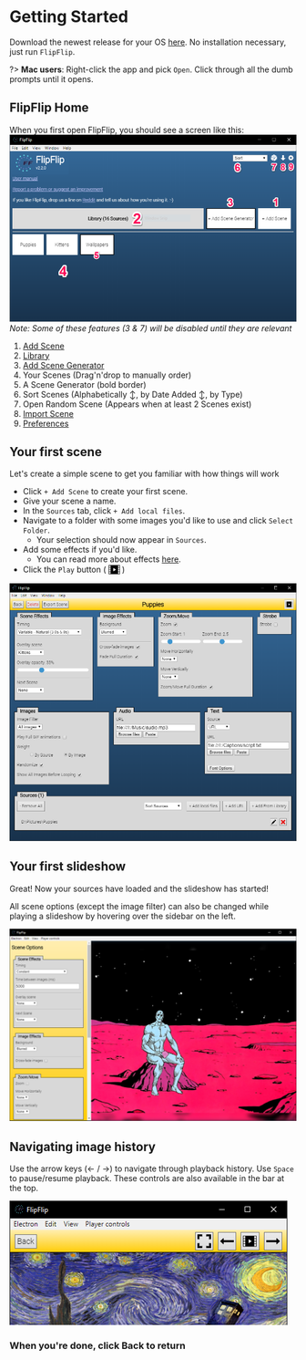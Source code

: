 # Getting Started

Download the newest release for your OS [here](https://github.com/ififfy/flipflip/releases/latest). 
No installation necessary, just run `FlipFlip`.  

?> **Mac users**: Right-click the app and pick `Open`. Click through all the dumb prompts until it opens.

## FlipFlip Home

When you first open FlipFlip, you should see a screen like this:
![](doc_images/flipflip_home_numbered.png)
_Note: Some of these features (3 & 7) will be disabled until they are relevant_

1. [Add Scene](scenes.md)
2. [Library](library.md)
3. [Add Scene Generator](scene_generators.md)
4. Your Scenes (Drag'n'drop to manually order)
5. A Scene Generator (bold border)
6. Sort Scenes (Alphabetically ↕️, by Date Added ↕️, by Type)
7. Open Random Scene (Appears when at least 2 Scenes exist)
8. [Import Scene](import_export.md)
9. [Preferences](config.md)

## Your first scene
Let's create a simple scene to get you familiar with how things will work
* Click `+ Add Scene` to create your first scene.
* Give your scene a name.
* In the `Sources` tab, click `+ Add local files`.
* Navigate to a folder with some images you'd like to use and click `Select Folder`.
  * Your selection should now appear in `Sources`.
* Add some effects if you'd like.
  * You can read more about effects [here](effects.md).
* Click the `Play` button ( <img style="vertical-align: -5px" src="doc_icons/play.svg" alt="Edit" width="20" height="20"> )

![](doc_images/scene_details.png)

## Your first slideshow
Great! Now your sources have loaded and the slideshow has started!

All scene options (except the image filter) can also be changed while playing a slideshow by hovering 
over the sidebar on the left.
                                                      
![](doc_images/player_options.png) 

## Navigating image history
Use the arrow keys (← / →) to navigate through playback history. Use `Space` to pause/resume playback. 
These controls are also available in the bar at the top.

![](doc_images/player_controls.png) 

### When you're done, click Back to return